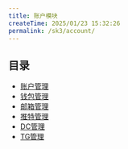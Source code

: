 ```yaml
---
title: 账户模块
createTime: 2025/01/23 15:32:26
permalink: /sk3/account/
---
```


## 目录
- [账户管理](./1.账户管理.md)
- [钱包管理](./2.钱包管理.md)
- [邮箱管理](./3.邮箱管理.md)
- [推特管理](./4.推特管理.md)
- [DC管理](./5.DC管理.md)
- [TG管理](./6.TG管理.md)

<CardGrid>
<LinkCard title="账户管理" href="/sk3/account/AccMgmt/" />
<LinkCard title="钱包管理" href="/sk3/account/wallet/"/>
<LinkCard title="邮箱管理" href="/sk3/account/email/" />
<LinkCard  title="推特管理" href="/sk3/account/tw/" />
<LinkCard  title="DC管理" href="/sk3/account/dc/" />
<LinkCard  title="TG管理" href="/sk3/account/tg/" />
</CardGrid>
